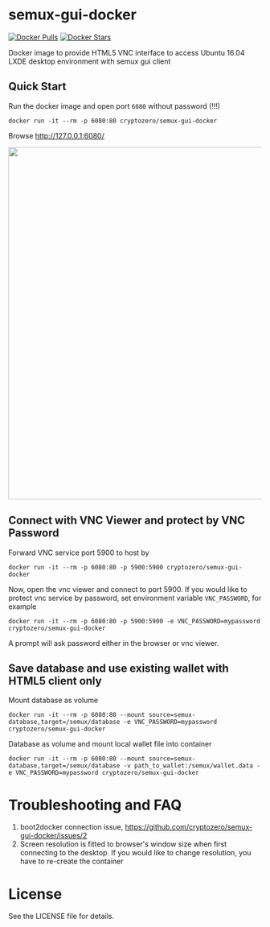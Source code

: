 semux-gui-docker
================

[![Docker Pulls](https://img.shields.io/docker/pulls/cryptozero/semux-gui-docker.svg)](https://hub.docker.com/r/cryptozero/semux-gui-docker/)
[![Docker Stars](https://img.shields.io/docker/stars/cryptozero/semux-gui-docker.svg)](https://hub.docker.com/r/cryptozero/semux-gui-docker/)

Docker image to provide HTML5 VNC interface to access Ubuntu 16.04 LXDE desktop environment with semux gui client

Quick Start
-------------------------

Run the docker image and open port `6080` without password (!!!)

```
docker run -it --rm -p 6080:80 cryptozero/semux-gui-docker
```

Browse http://127.0.0.1:6080/

<img src="https://raw.github.com/cryptozero/semux-gui-docker/master/screenshots/lxde.png?v1" width=700/>


Connect with VNC Viewer and protect by VNC Password
------------------

Forward VNC service port 5900 to host by

```
docker run -it --rm -p 6080:80 -p 5900:5900 cryptozero/semux-gui-docker
```

Now, open the vnc viewer and connect to port 5900. If you would like to protect vnc service by password, set environment variable `VNC_PASSWORD`, for example

```
docker run -it --rm -p 6080:80 -p 5900:5900 -e VNC_PASSWORD=mypassword cryptozero/semux-gui-docker
```

A prompt will ask password either in the browser or vnc viewer.

Save database and use existing wallet with HTML5 client only
------------------
Mount database as volume

```
docker run -it --rm -p 6080:80 --mount source=semux-database,target=/semux/database -e VNC_PASSWORD=mypassword cryptozero/semux-gui-docker
```
Database as volume and mount local wallet file into container
```
docker run -it --rm -p 6080:80 --mount source=semux-database,target=/semux/database -v path_to_wallet:/semux/wallet.data -e VNC_PASSWORD=mypassword cryptozero/semux-gui-docker
```

Troubleshooting and FAQ
==================

1. boot2docker connection issue, https://github.com/cryptozero/semux-gui-docker/issues/2
2. Screen resolution is fitted to browser's window size when first connecting to the desktop. If you would like to change resolution, you have to re-create the container


License
==================

See the LICENSE file for details.
